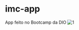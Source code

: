 # imc-app
App feito no Bootcamp da DIO
![1](https://user-images.githubusercontent.com/38480875/125147722-6aecfe00-e103-11eb-933c-8b03f3e15aef.PNG)
